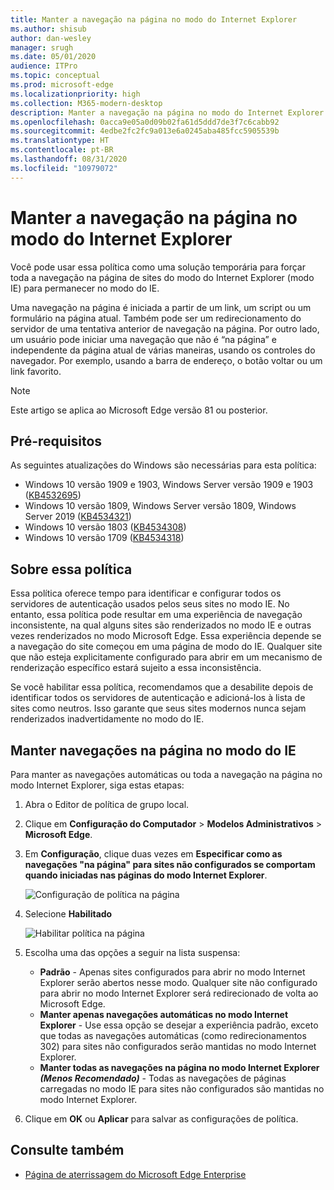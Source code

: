 ```yaml
---
title: Manter a navegação na página no modo do Internet Explorer
ms.author: shisub
author: dan-wesley
manager: srugh
ms.date: 05/01/2020
audience: ITPro
ms.topic: conceptual
ms.prod: microsoft-edge
ms.localizationpriority: high
ms.collection: M365-modern-desktop
description: Manter a navegação na página no modo do Internet Explorer
ms.openlocfilehash: 0acca9e05a0d09b02fa61d5ddd7de3f7c6cabb92
ms.sourcegitcommit: 4edbe2fc2fc9a013e6a0245aba485fcc5905539b
ms.translationtype: HT
ms.contentlocale: pt-BR
ms.lasthandoff: 08/31/2020
ms.locfileid: "10979072"
---
```

# Manter a navegação na página no modo do Internet Explorer

Você pode usar essa política como uma solução temporária para forçar toda a navegação na página de sites do modo do Internet Explorer (modo IE) para permanecer no modo do IE.

Uma navegação na página é iniciada a partir de um link, um script ou um formulário na página atual. Também pode ser um redirecionamento do servidor de uma tentativa anterior de navegação na página. Por outro lado, um usuário pode iniciar uma navegação que não é “na página” e independente da página atual de várias maneiras, usando os controles do navegador. Por exemplo, usando a barra de endereço, o botão voltar ou um link favorito.

>[!NOTE]
>Este artigo se aplica ao Microsoft Edge versão 81 ou posterior.

##  <a name="prerequisites"></a>Pré-requisitos

As seguintes atualizações do Windows são necessárias para esta política:

- Windows 10 versão 1909 e 1903, Windows Server versão 1909 e 1903 ([KB4532695](https://support.microsoft.com/help/4532695))
- Windows 10 versão 1809, Windows Server versão 1809, Windows Server 2019 ([KB4534321](https://support.microsoft.com/help/4534321))
- Windows 10 versão 1803 ([KB4534308](https://support.microsoft.com/help/4534308))
- Windows 10 versão 1709 ([KB4534318](https://support.microsoft.com/help/4534318))


##  <a name="about-this-policy"></a>Sobre essa política

Essa política oferece tempo para identificar e configurar todos os servidores de autenticação usados ​​pelos seus sites no modo IE. No entanto, essa política pode resultar em uma experiência de navegação inconsistente, na qual alguns sites são renderizados no modo IE e outras vezes renderizados no modo Microsoft Edge. Essa experiência depende se a navegação do site começou em uma página de modo do IE. Qualquer site que não esteja explicitamente configurado para abrir em um mecanismo de renderização específico estará sujeito a essa inconsistência.

Se você habilitar essa política, recomendamos que a desabilite depois de identificar todos os servidores de autenticação e adicioná-los à lista de sites como neutros. Isso garante que seus sites modernos nunca sejam renderizados inadvertidamente no modo do IE.

##  <a name="keep-in-page-navigation-in-ie-mode"></a>Manter navegações na página no modo do IE

Para manter as navegações automáticas ou toda a navegação na página no modo Internet Explorer, siga estas etapas:

1. Abra o Editor de política de grupo local.
2. Clique em **Configuração do Computador** > **Modelos Administrativos** > **Microsoft Edge**.
3. Em **Configuração**, clique duas vezes em **Especificar como as navegações "na página" para sites não configurados se comportam quando iniciadas nas páginas do modo Internet Explorer**.

   ![Configuração de política na página](media/edge-learnmore-inpage-nav/learnmore-in-page-nav-settings.png)

4. Selecione **Habilitado** 

   ![Habilitar política na página](media/edge-learnmore-inpage-nav/learnmore-in-page-nav-enable.png)

5. Escolha uma das opções a seguir na lista suspensa:

   - **Padrão** - Apenas sites configurados para abrir no modo Internet Explorer serão abertos nesse modo. Qualquer site não configurado para abrir no modo Internet Explorer será redirecionado de volta ao Microsoft Edge.
   - **Manter apenas navegações automáticas no modo Internet Explorer** - Use essa opção se desejar a experiência padrão, exceto que todas as navegações automáticas (como redirecionamentos 302) para sites não configurados serão mantidas no modo Internet Explorer.
   - **Manter todas as navegações na página no modo Internet Explorer** ***(Menos Recomendado)*** - Todas as navegações de páginas carregadas no modo IE para sites não configurados são mantidas no modo Internet Explorer.

6. Clique em **OK** ou **Aplicar** para salvar as configurações de política.

##  <a name="see-also"></a>Consulte também

- [Página de aterrissagem do Microsoft Edge Enterprise](https://aka.ms/EdgeEnterprise)
